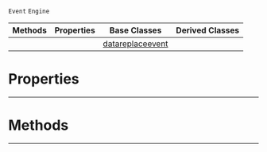  `Event` `Engine`



|Methods|Properties|Base Classes|Derived Classes|
|---|---|---|---|
| | |[datareplaceevent](https://github.com/zeroengineteam/ZeroDocs/code_reference/class_reference/datareplaceevent.markdown)| |


 #  Properties


---  
 #  Methods


---  
 

 